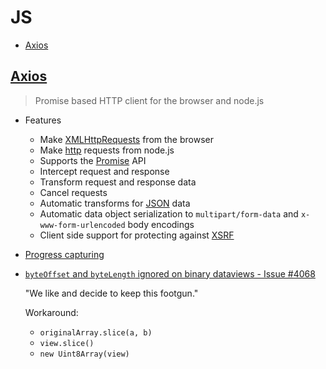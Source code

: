 # JS
- [Axios](#axios)

## [Axios](https://github.com/axios/axios)
> Promise based HTTP client for the browser and node.js

- Features
  - Make [XMLHttpRequests](https://developer.mozilla.org/en-US/docs/Web/API/XMLHttpRequest) from the browser
  - Make [http](https://nodejs.org/api/http.html) requests from node.js
  - Supports the [Promise](https://developer.mozilla.org/en-US/docs/Web/JavaScript/Reference/Global_Objects/Promise) API
  - Intercept request and response
  - Transform request and response data
  - Cancel requests
  - Automatic transforms for [JSON](https://www.json.org/json-en.html) data
  - Automatic data object serialization to `multipart/form-data` and `x-www-form-urlencoded` body encodings
  - Client side support for protecting against [XSRF](https://en.wikipedia.org/wiki/Cross-site_request_forgery)
- [Progress capturing](https://github.com/axios/axios#-progress-capturing)
- [`byteOffset` and `byteLength` ignored on binary dataviews - Issue #4068](https://github.com/axios/axios/issues/4068)

  "We like and decide to keep this footgun."

  Workaround:
  - `originalArray.slice(a, b)`
  - `view.slice()`
  - `new Uint8Array(view)`
